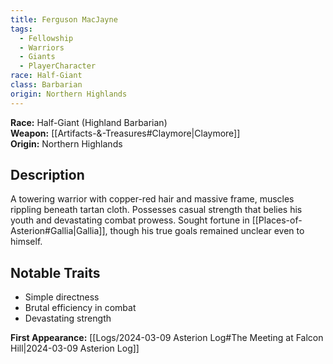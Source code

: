 ```yaml
---
title: Ferguson MacJayne
tags:
  - Fellowship
  - Warriors
  - Giants
  - PlayerCharacter
race: Half-Giant
class: Barbarian
origin: Northern Highlands
---
```


**Race:** Half-Giant (Highland Barbarian)  
**Weapon:** [[Artifacts-&-Treasures#Claymore|Claymore]]  
**Origin:** Northern Highlands

## Description
A towering warrior with copper-red hair and massive frame, muscles rippling beneath tartan cloth. Possesses casual strength that belies his youth and devastating combat prowess. Sought fortune in [[Places-of-Asterion#Gallia|Gallia]], though his true goals remained unclear even to himself.

## Notable Traits
- Simple directness
- Brutal efficiency in combat
- Devastating strength

**First Appearance:** [[Logs/2024-03-09 Asterion Log#The Meeting at Falcon Hill|2024-03-09 Asterion Log]]
